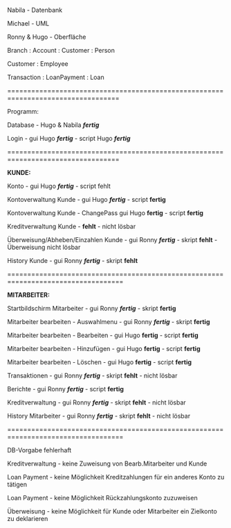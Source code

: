 Nabila - Datenbank

Michael - UML

Ronny & Hugo - Oberfläche


Branch : Account : Customer : Person

Customer : Employee

Transaction : LoanPayment : Loan



==================================================================================

Programm:

Database - Hugo & Nabila ***fertig***

Login - gui Hugo ***fertig*** - script Hugo ***fertig***

==================================================================================

**KUNDE:**

Konto - gui Hugo ***fertig*** - script fehlt

Kontoverwaltung Kunde - gui Hugo ***fertig*** - script **fertig**

Kontoverwaltung Kunde - ChangePass gui Hugo **fertig** - script **fertig**

Kreditverwaltung Kunde - **fehlt** - nicht lösbar

Überweisung/Abheben/Einzahlen Kunde  - gui Ronny ***fertig*** - skript **fehlt** - Überweisung nicht lösbar

History Kunde - gui Ronny ***fertig*** - skript **fehlt**

===================================================================================

**MITARBEITER:**

Startbildschirm Mitarbeiter - gui Ronny ***fertig*** - skript **fertig**

Mitarbeiter bearbeiten - Auswahlmenu - gui Ronny ***fertig*** - skript **fertig**

Mitarbeiter bearbeiten - Bearbeiten - gui Hugo **fertig** - script **fertig**

Mitarbeiter bearbeiten - Hinzufügen - gui Hugo **fertig** - script **fertig**

Mitarbeiter bearbeiten - Löschen - gui Hugo **fertig** - script **fertig**

Transaktionen  - gui Ronny ***fertig*** - skript **fehlt** - nicht lösbar

Berichte  - gui Ronny ***fertig*** - script **fertig** 

Kreditverwaltung  - gui Ronny ***fertig*** - skript **fehlt** - nicht lösbar

History Mitarbeiter  - gui Ronny ***fertig*** - skript **fehlt** - nicht lösbar

===================================================================================

DB-Vorgabe fehlerhaft 

Kreditverwaltung - keine Zuweisung von Bearb.Mitarbeiter und Kunde

Loan Payment - keine Möglichkeit Kreditzahlungen für ein anderes Konto zu tätigen

Loan Payment - keine Möglichkeit Rückzahlungskonto zuzuweisen

Überweisung - keine Möglichkeit für Kunde oder Mitarbeiter ein Zielkonto zu deklarieren


